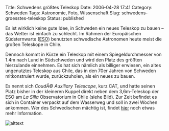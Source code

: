 Title: Schwedens größtes Teleskop
Date: 2006-04-28 17:41
Category: Schweden
Tags: Astronomie, Foto, Wissenschaft
Slug: schwedens-groesstes-teleskop
Status: published

Es ist wirklich keine gute Idee, in Schweden ein neues Teleskop zu bauen
– das Wetter ist einfach zu schlecht. Im Rahmen der Europäischen
Südsternwarte ([ESO](http://www.eso.org)) benutzten schwedische
Astronomen heute meist die großen Teleskope in Chile.

Dennoch kommt in Kürze ein Teleskop mit einem Spiegeldurchmesser von
1.4m nach Lund in Südschweden und wird den Platz des größten hierzulande
einnehmen. Es hat sich nämlich als billiger erwiesen, ein altes
ungenutztes Teleskop aus Chile, das in den 70er Jahren von Schweden
mitkonstruiert wurde, zurückzuholen, als ein neues zu bauen.

Es nennt sich *CoudÃ© Auxiliary Telescope*, kurz CAT, und hatte seinen
Platz bisher in der kleineren Kuppel direkt neben dem 3,6m-Teleskop der
ESO am *La Silla* Observatorium in Chile (siehe Bild). Zur Zeit befindet
es sich in Container verpackt auf dem Wasserweg und soll in zwei Wochen
ankommen. Wer des Schwedischen mächtig ist, findet
[hier](http://www.svd.se/dynamiskt/inrikes/did_12512915.asp) noch etwas
mehr Information.

![alttext](/pic/3p6m-cat.jpg)

